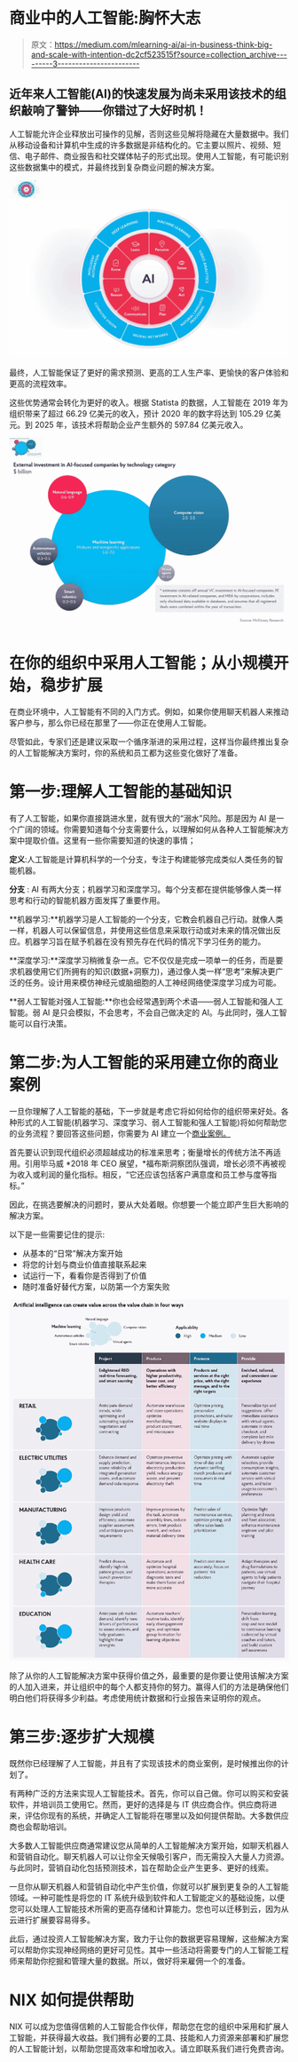 # 商业中的人工智能:胸怀大志

> 原文：<https://medium.com/mlearning-ai/ai-in-business-think-big-and-scale-with-intention-dc2cf523515f?source=collection_archive---------3----------------------->

## 近年来人工智能(AI)的快速发展为尚未采用该技术的组织敲响了警钟——你错过了大好时机！

人工智能允许企业释放出可操作的见解，否则这些见解将隐藏在大量数据中。我们从移动设备和计算机中生成的许多数据是非结构化的。它主要以照片、视频、短信、电子邮件、商业报告和社交媒体帖子的形式出现。使用人工智能，有可能识别这些数据集中的模式，并最终找到复杂商业问题的解决方案。

![](img/f4eacb668fb1758c3062d04174eb17d9.png)![](img/79d43da0a03c2bd631e78b03b63907ae.png)

最终，人工智能保证了更好的需求预测、更高的工人生产率、更愉快的客户体验和更高的流程效率。

这些优势通常会转化为更好的收入。根据 Statista 的数据，人工智能在 2019 年为组织带来了超过 66.29 亿美元的收入，预计 2020 年的数字将达到 105.29 亿美元。到 2025 年，该技术将帮助企业产生额外的 597.84 亿美元收入。

![](img/99e6ccb489abab6532cf1b841cac0082.png)![](img/d588ee9ad6901c7f966f4543a38a2795.png)

# 在你的组织中采用人工智能；从小规模开始，稳步扩展

在商业环境中，人工智能有不同的入门方式。例如，如果你使用聊天机器人来推动客户参与，那么你已经在那里了——你正在使用人工智能。

尽管如此，专家们还是建议采取一个循序渐进的采用过程，这样当你最终推出复杂的人工智能解决方案时，你的系统和员工都为这些变化做好了准备。

# 第一步:理解人工智能的基础知识

有了人工智能，如果你直接跳进水里，就有很大的“溺水”风险。那是因为 AI 是一个广阔的领域。你需要知道每个分支需要什么，以理解如何从各种人工智能解决方案中提取价值。这里有一些你需要知道的快速的事情；

**定义**:人工智能是计算机科学的一个分支，专注于构建能够完成类似人类任务的智能机器。

**分支** : AI 有两大分支；机器学习和深度学习。每个分支都在提供能够像人类一样思考和行动的智能机器方面发挥了重要作用。

**机器学习:**机器学习是人工智能的一个分支，它教会机器自己行动。就像人类一样，机器人可以保留信息，并使用这些信息来采取行动或对未来的情况做出反应。机器学习旨在赋予机器在没有预先存在代码的情况下学习任务的能力。

**深度学习:**深度学习稍微复杂一点。它不仅仅是完成一项单一的任务，而是要求机器使用它们所拥有的知识(数据+洞察力)，通过像人类一样“思考”来解决更广泛的任务。设计用来模仿神经元或脑细胞的人工神经网络使深度学习成为可能。

**弱人工智能对强人工智能:**你也会经常遇到两个术语——弱人工智能和强人工智能。弱 AI 是只会模拟，不会思考，不会自己做决定的 AI。与此同时，强人工智能可以自行决策。

# 第二步:为人工智能的采用建立你的商业案例

一旦你理解了人工智能的基础，下一步就是考虑它将如何给你的组织带来好处。各种形式的人工智能(机器学习、深度学习、弱人工智能和强人工智能)将如何帮助您的业务流程？要回答这些问题，你需要为 AI 建立一个[商业案例。](https://hbr.org/2018/12/why-companies-that-wait-to-adopt-ai-may-never-catch-up)

首先要认识到现代组织必须超越成功的标准来思考；衡量增长的传统方法不再适用。引用毕马威 *2018 年 CEO 展望，*福布斯洞察团队强调，增长必须不再被视为收入或利润的量化指标。相反，“它还应该包括客户满意度和员工参与度等指标。”

因此，在挑选要解决的问题时，要从大处着眼。你想要一个能立即产生巨大影响的解决方案。

以下是一些需要记住的提示:

*   从基本的“日常”解决方案开始
*   将您的计划与商业价值直接联系起来
*   试运行一下，看看你是否得到了价值
*   随时准备好替代方案，以防第一个方案失败

![](img/c51985fc7a621d07d02c9914bd2fa79d.png)

除了从你的人工智能解决方案中获得价值之外，最重要的是你要让使用该解决方案的人加入进来，并让组织中的每个人都支持你的努力。赢得人们的方法是确保他们明白他们将获得多少利益。考虑使用统计数据和行业报告来证明你的观点。

# 第三步:逐步扩大规模

既然你已经理解了人工智能，并且有了实现该技术的商业案例，是时候推出你的计划了。

有两种广泛的方法来实现人工智能技术。首先，你可以自己做。你可以购买和安装软件，并培训员工使用它。然而，更好的选择是与 IT 供应商合作。供应商将进来，评估你现有的系统，并确定人工智能将在哪里以及如何提供帮助。大多数供应商也会帮助培训。

大多数人工智能供应商通常建议您从简单的人工智能解决方案开始，如聊天机器人和营销自动化。聊天机器人可以让你全天候吸引客户，而无需投入大量人力资源。与此同时，营销自动化包括预测技术，旨在帮助企业产生更多、更好的线索。

一旦你从聊天机器人和营销自动化中产生价值，你就可以扩展到更复杂的人工智能领域。一种可能性是将您的 IT 系统升级到软件和人工智能定义的基础设施，以便您可以处理人工智能技术所需的更高存储和计算能力。您也可以迁移到云，因为从云进行扩展要容易得多。

此后，通过投资人工智能解决方案，致力于让你的数据更容易理解，这些解决方案可以帮助你实现神经网络的更好可见性。其中一些活动将需要专门的人工智能工程师来帮助你挖掘和管理大量的数据。所以，做好将来雇佣一个的准备。

# NIX 如何提供帮助

NIX 可以成为您值得信赖的人工智能合作伙伴，帮助您在您的组织中采用和扩展人工智能，并获得最大收益。我们拥有必要的工具、技能和人力资源来部署和扩展您的人工智能计划，以帮助您提高效率和增加收入。请立即联系我们进行免费咨询。